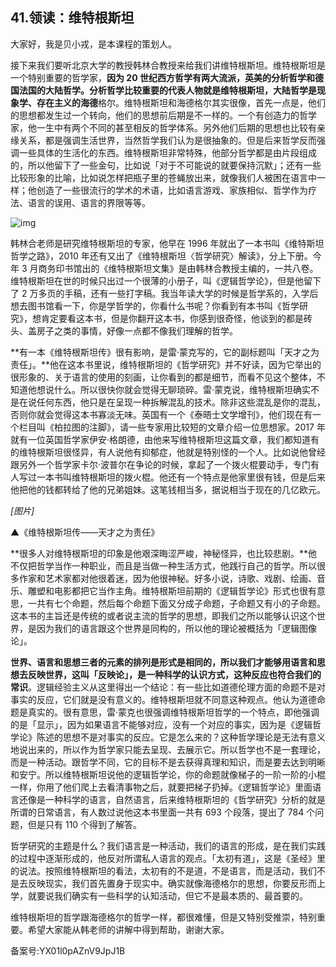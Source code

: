 ## 41.领读：维特根斯坦
大家好，我是贝小戎，是本课程的策划人。


接下来我们要听北京大学的教授韩林合教授来给我们讲维特根斯坦。维特根斯坦是一个特别重要的哲学家，**因为 20 世纪西方哲学有两大流派，英美的分析哲学和德国法国的大陆哲学。分析哲学比较重要的代表人物就是维特根斯坦，大陆哲学是现象学、存在主义的海德**格尔。维特根斯坦和海德格尔其实很像，首先一点是，他们的思想都发生过一个转向，他们的思想前后期是不一样的。一个有创造力的哲学家，他一生中有两个不同的甚至相反的哲学体系。另外他们后期的思想也比较有亲缘关系，都是强调生活世界，当然哲学我们认为是很抽象的。但是后来哲学反而强调一些具体的生活化的东西。维特根斯坦非常特殊，他部分哲学都是由片段组成的，所以他留下了一些金句，比如说「对于不可能说的就要保持沉默」；还有一些比较形象的比喻，比如说怎样把瓶子里的苍蝇放出来，就像我们人被困在语言中一样；他创造了一些很流行的学术的术语，比如语言游戏、家族相似、哲学作为疗法、语言的误用、语言的界限等等。


![img](https://pic1.zhimg.com/v2-8fe398a12894389b5b06a2969fcf1bfe.webp)

韩林合老师是研究维特根斯坦的专家，他早在 1996 年就出了一本书叫《维特斯坦哲学之路》，2010 年还有又出了《维特根斯坦〈哲学研究〉解读》，分上下册。今年 3 月商务印书馆出的《维特根斯坦文集》是由韩林合教授主编的，一共八卷。维特根斯坦在世的时候只出过一个很薄的小册子，叫《逻辑哲学论》，但是他留下了 2 万多页的手稿，还有一些打字稿。我当年读大学的时候是哲学系的，入学后想去图书馆看一下，你是学哲学的，你看什么书呢？你看到有本书叫《哲学研究》，想肯定要看这本书，但是你翻开这本书，你感到很奇怪，他谈到的都是砖头、盖房子之类的事情，好像一点都不像我们理解的哲学。


**有一本《维特根斯坦传》很有影响，是雷·蒙克写的，它的副标题叫「天才之为责任」。**他在这本书里说，维特根斯坦的《哲学研究》并不好读，因为它举出的很形象的、关于语言的使用的刻画，让你看到的都是细节，而看不见这个整体，不知道他想说什么。所以很快你就会觉得无聊琐碎。雷·蒙克说，维特根斯坦确实不是在说任何东西，他只是在呈现一种拆解混乱的技术。除非这些混乱是你的混乱，否则你就会觉得这本书寡淡无味。英国有一个《泰晤士文学增刊》，他们现在有一个栏目叫《柏拉图的注脚》，请一些专家用比较短的文章介绍一位思想家。2017 年就有一位英国哲学家伊安·格朗德，由他来写维特根斯坦这篇文章，我们都知道有的维特根斯坦很怪异，有人说他有抑郁症，他就是特别怪的一个人。比如说他曾经跟另外一个哲学家卡尔·波普尔在争论的时候，拿起了一个拨火棍要动手，专门有人写过一本书叫维特根斯坦的拨火棍。他还有一个特点是他家里很有钱，但是后来他把他的钱都转给了他的兄弟姐妹。这笔钱相当多，据说相当于现在的几亿欧元。


*[图片]* 


▲《维特根斯坦传——天才之为责任》


**很多人对维特根斯坦的印象是他艰深晦涩严峻，神秘怪异，也比较悲剧。**他不仅把哲学当作一种职业，而且是当做一种生活方式，他践行自己的哲学。所以很多作家和艺术家都对他很着迷，因为他很神秘。好多小说，诗歌、戏剧、绘画、音乐、雕塑和电影都把它当作主角。维特根斯坦前期的《逻辑哲学论》形式也很有意思，一共有七个命题，然后每个命题下面又分成子命题，子命题又有小的子命题。这本书的主旨还是传统的或者说主流的哲学的思想，即我们之所以能够认识这个世界，是因为我们的语言跟这个世界是同构的，所以他的理论被概括为「逻辑图像论」。


**世界、语言和思想三者的元素的排列是形式是相同的，所以我们才能够用语言和思想去反映世界，这叫「反映论」，是一种科学的认识方式，这种反应也符合我们的常识**。逻辑经验主义从这里得出一个结论：有一些比如道德伦理方面的命题不是对事实的反应，它们就是没有意义的。维特根斯坦就不同意这种观点。他认为道德命题是真实的。很有意思，雷·蒙克也很强调维特根斯坦哲学的一个特点，即他强调的是「显示」，因为如果语言不能够对应，没有一个对应的事实，因为是《逻辑哲学论》陈述的思想不是对事实的反应。它是怎么来的？这种哲学理论是无法有意义地说出来的，所以作为哲学家只能去呈现、去展示它。所以哲学也不是一套理论，而是一种活动。跟哲学不同，它的目标不是去获得真理和知识，而是要去达到明晰和安宁。所以维特根斯坦说他的逻辑哲学论，你的命题就像梯子的一阶一阶的小棍一样，你用了他们爬上去看清事物之后，就要把梯子扔掉。《逻辑哲学论》里面语言还像是一种科学的语言，自然语言，后来维特根斯坦的《哲学研究》分析的就是所谓的日常语言，有人数过说他这本书里面一共有 693 个段落，提出了 784 个问题，但是只有 110 个得到了解答。


哲学研究的主题是什么？我们语言是一种活动，我们的语言的形成，是在我们实践的过程中逐渐形成的，他反对所谓私人语言的观点。「太初有道」，这是《圣经》里的说法。按照维特根斯坦的看法，太初有的不是道，不是语言，而是活动，我们不是去反映现实，我们首先置身于现实中。确实就像海德格尔的思想，你要反形而上学，就要说我们确实有一些科学的认知活动，但它不是最本质的、最首要的。


维特根斯坦的哲学跟海德格尔的哲学一样，都很难懂，但是又特别受推崇，特别重要。希望大家能从韩老师的讲解中得到帮助，谢谢大家。


备案号:YX01l0pAZnV9JpJ1B

